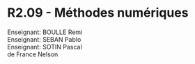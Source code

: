 # R2.09 - Méthodes numériques
Enseignant: BOULLE Remi \
Enseignant: SEBAN Pablo \
Enseignant: SOTIN Pascal \
de France Nelson